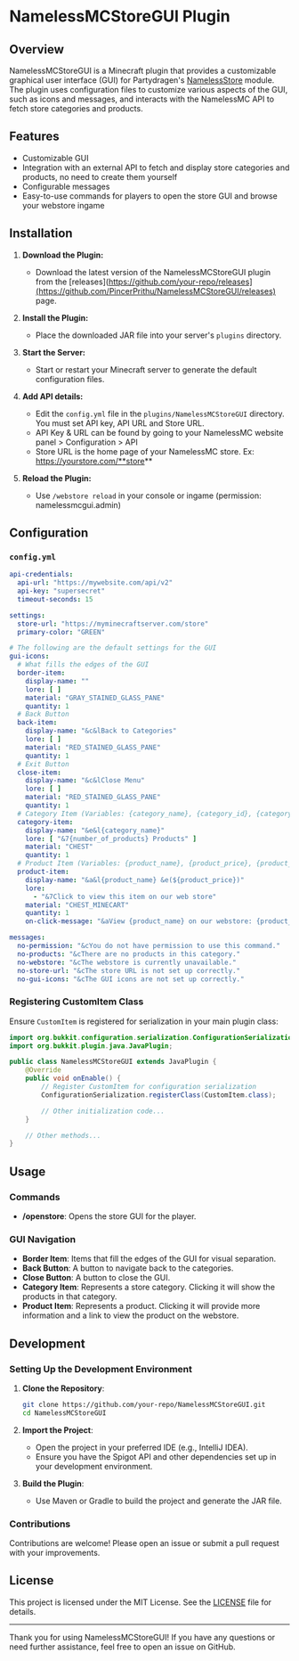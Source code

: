 # NamelessMCStoreGUI Plugin

## Overview

NamelessMCStoreGUI is a Minecraft plugin that provides a customizable graphical user interface (GUI) for Partydragen's [NamelessStore](https://github.com/partydragen/Nameless-Store) module. The plugin uses configuration files to customize various aspects of the GUI, such as icons and messages, and interacts with the NamelessMC API to fetch store categories and products.

## Features

- Customizable GUI
- Integration with an external API to fetch and display store categories and products, no need to create them yourself
- Configurable messages
- Easy-to-use commands for players to open the store GUI and browse your webstore ingame

## Installation

1. **Download the Plugin:**
   - Download the latest version of the NamelessMCStoreGUI plugin from the [releases](https://github.com/your-repo/releases](https://github.com/PincerPrithu/NamelessMCStoreGUI/releases) page.

2. **Install the Plugin:**
   - Place the downloaded JAR file into your server's `plugins` directory.

3. **Start the Server:**
   - Start or restart your Minecraft server to generate the default configuration files.

4. **Add API details:**
   - Edit the `config.yml` file in the `plugins/NamelessMCStoreGUI` directory. You must set API key, API URL and Store URL.
   - API Key & URL can be found by going to your NamelessMC website panel > Configuration > API
   - Store URL is the home page of your NamelessMC store. Ex: https://yourstore.com/**store**
     
5. **Reload the Plugin:**
   - Use `/webstore reload` in your console or ingame (permission: namelessmcgui.admin)

## Configuration

### `config.yml`

```yaml
api-credentials:
  api-url: "https://mywebsite.com/api/v2"
  api-key: "supersecret"
  timeout-seconds: 15

settings:
  store-url: "https://myminecraftserver.com/store"
  primary-color: "GREEN"

# The following are the default settings for the GUI
gui-icons:
  # What fills the edges of the GUI
  border-item:
    display-name: ""
    lore: [ ]
    material: "GRAY_STAINED_GLASS_PANE"
    quantity: 1
  # Back Button
  back-item:
    display-name: "&c&lBack to Categories"
    lore: [ ]
    material: "RED_STAINED_GLASS_PANE"
    quantity: 1
  # Exit Button
  close-item:
    display-name: "&c&lClose Menu"
    lore: [ ]
    material: "RED_STAINED_GLASS_PANE"
    quantity: 1
  # Category Item (Variables: {category_name}, {category_id}, {category_description}, {number_of_products})
  category-item:
    display-name: "&e&l{category_name}"
    lore: [ "&7{number_of_products} Products" ]
    material: "CHEST"
    quantity: 1
  # Product Item (Variables: {product_name}, {product_price}, {product_description}, {product_id}, {product_url})
  product-item:
    display-name: "&a&l{product_name} &e(${product_price})"
    lore:
      - "&7Click to view this item on our web store"
    material: "CHEST_MINECART"
    quantity: 1
    on-click-message: "&aView {product_name} on our webstore: {product_url}"

messages:
  no-permission: "&cYou do not have permission to use this command."
  no-products: "&cThere are no products in this category."
  no-webstore: "&cThe webstore is currently unavailable."
  no-store-url: "&cThe store URL is not set up correctly."
  no-gui-icons: "&cThe GUI icons are not set up correctly."
```

### Registering CustomItem Class

Ensure `CustomItem` is registered for serialization in your main plugin class:

```java
import org.bukkit.configuration.serialization.ConfigurationSerialization;
import org.bukkit.plugin.java.JavaPlugin;

public class NamelessMCStoreGUI extends JavaPlugin {
    @Override
    public void onEnable() {
        // Register CustomItem for configuration serialization
        ConfigurationSerialization.registerClass(CustomItem.class);

        // Other initialization code...
    }

    // Other methods...
}
```

## Usage

### Commands

- **/openstore**: Opens the store GUI for the player.

### GUI Navigation

- **Border Item**: Items that fill the edges of the GUI for visual separation.
- **Back Button**: A button to navigate back to the categories.
- **Close Button**: A button to close the GUI.
- **Category Item**: Represents a store category. Clicking it will show the products in that category.
- **Product Item**: Represents a product. Clicking it will provide more information and a link to view the product on the webstore.

## Development

### Setting Up the Development Environment

1. **Clone the Repository**:
   ```sh
   git clone https://github.com/your-repo/NamelessMCStoreGUI.git
   cd NamelessMCStoreGUI
   ```

2. **Import the Project**:
   - Open the project in your preferred IDE (e.g., IntelliJ IDEA).
   - Ensure you have the Spigot API and other dependencies set up in your development environment.

3. **Build the Plugin**:
   - Use Maven or Gradle to build the project and generate the JAR file.

### Contributions

Contributions are welcome! Please open an issue or submit a pull request with your improvements.

## License

This project is licensed under the MIT License. See the [LICENSE](LICENSE) file for details.

---

Thank you for using NamelessMCStoreGUI! If you have any questions or need further assistance, feel free to open an issue on GitHub.
